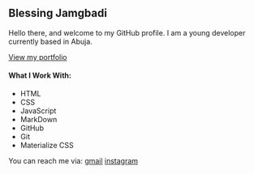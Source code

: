## Blessing Jamgbadi
Hello there, and welcome to my GitHub profile. I am a young developer currently based in Abuja.

[View my portfolio](https://blessing-j19.github.io)

#### What I Work With:
- HTML
- CSS
- JavaScript
- MarkDown
- GitHub
- Git
- Materialize CSS

You can reach me via: [gmail](blessingjamgbadi19@gmail.com) [instagram](https://blessing_jamgbadi)
<!--
**blessing-j19/blessing-j19** is a ✨ _special_ ✨ repository because its `README.md` (this file) appears on your GitHub profile.


Here are some ideas to get you started:

- 🔭 I’m currently working on ...
- 🌱 I’m currently learning ...
- 👯 I’m looking to collaborate on ...
- 🤔 I’m looking for help with ...
- 💬 Ask me about ...
- 📫 How to reach me: ...
- 😄 Pronouns: ...
- ⚡ Fun fact: ...
-->
